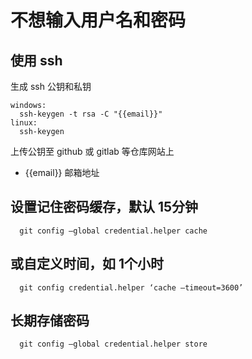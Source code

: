 # 不想输入用户名和密码
## 使用 ssh
生成 ssh 公钥和私钥  
```
windows:
  ssh-keygen -t rsa -C "{{email}}"
linux:
  ssh-keygen
```
上传公钥至 github 或 gitlab 等仓库网站上  
- {{email}} 邮箱地址  

## 设置记住密码缓存，默认 15分钟
```
  git config –global credential.helper cache
```
## 或自定义时间，如 1个小时
```
  git config credential.helper ‘cache –timeout=3600’
```
## 长期存储密码
```
  git config –global credential.helper store
```

